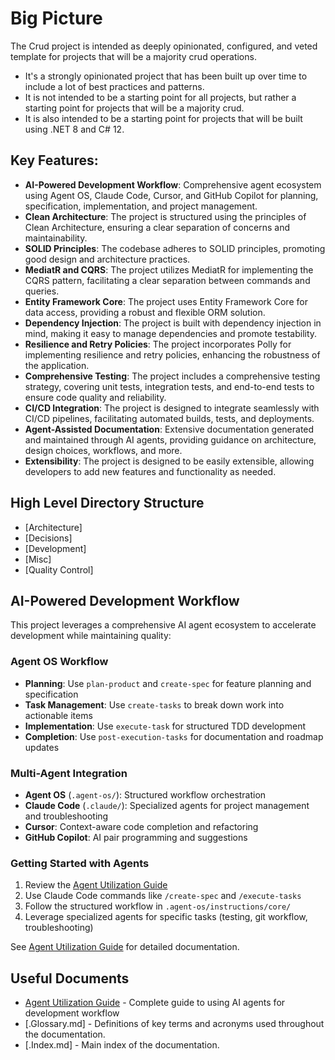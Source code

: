 # Big Picture
The Crud project is intended as deeply opinionated, configured, and veted template for projects that will be a majority crud operations.  

- It's a strongly opinionated project that has been built up over time to include a lot of best practices and patterns.  
- It is not intended to be a starting point for all projects, but rather a starting point for projects that will be a majority crud.  
- It is also intended to be a starting point for projects that will be built using .NET 8 and C# 12.

## Key Features:
- **AI-Powered Development Workflow**: Comprehensive agent ecosystem using Agent OS, Claude Code, Cursor, and GitHub Copilot for planning, specification, implementation, and project management.
- **Clean Architecture**: The project is structured using the principles of Clean Architecture, ensuring a clear separation of concerns and maintainability.
- **SOLID Principles**: The codebase adheres to SOLID principles, promoting good design and architecture practices.
- **MediatR and CQRS**: The project utilizes MediatR for implementing the CQRS pattern, facilitating a clear separation between commands and queries.
- **Entity Framework Core**: The project uses Entity Framework Core for data access, providing a robust and flexible ORM solution.
- **Dependency Injection**: The project is built with dependency injection in mind, making it easy to manage dependencies and promote testability.
- **Resilience and Retry Policies**: The project incorporates Polly for implementing resilience and retry policies, enhancing the robustness of the application.
- **Comprehensive Testing**: The project includes a comprehensive testing strategy, covering unit tests, integration tests, and end-to-end tests to ensure code quality and reliability.
- **CI/CD Integration**: The project is designed to integrate seamlessly with CI/CD pipelines, facilitating automated builds, tests, and deployments.
- **Agent-Assisted Documentation**: Extensive documentation generated and maintained through AI agents, providing guidance on architecture, design choices, workflows, and more.
- **Extensibility**: The project is designed to be easily extensible, allowing developers to add new features and functionality as needed.

## High Level Directory Structure

- [Architecture] 
- [Decisions]
- [Development]
- [Misc]
- [Quality Control]

## AI-Powered Development Workflow

This project leverages a comprehensive AI agent ecosystem to accelerate development while maintaining quality:

### **Agent OS Workflow**
- **Planning**: Use `plan-product` and `create-spec` for feature planning and specification
- **Task Management**: Use `create-tasks` to break down work into actionable items
- **Implementation**: Use `execute-task` for structured TDD development
- **Completion**: Use `post-execution-tasks` for documentation and roadmap updates

### **Multi-Agent Integration**
- **Agent OS** (`.agent-os/`): Structured workflow orchestration
- **Claude Code** (`.claude/`): Specialized agents for project management and troubleshooting
- **Cursor**: Context-aware code completion and refactoring
- **GitHub Copilot**: AI pair programming and suggestions

### **Getting Started with Agents**
1. Review the [Agent Utilization Guide](docs/Development/Agent-Utilization-Guide.md)
2. Use Claude Code commands like `/create-spec` and `/execute-tasks`
3. Follow the structured workflow in `.agent-os/instructions/core/`
4. Leverage specialized agents for specific tasks (testing, git workflow, troubleshooting)

See [Agent Utilization Guide](docs/Development/Agent-Utilization-Guide.md) for detailed documentation.

## Useful Documents

- [Agent Utilization Guide](docs/Development/Agent-Utilization-Guide.md) - Complete guide to using AI agents for development workflow
- [.Glossary.md] - Definitions of key terms and acronyms used throughout the documentation.
- [.Index.md] - Main index of the documentation.
